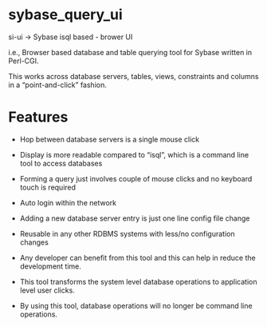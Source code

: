 sybase_query_ui
===============
si-ui -> Sybase isql based - brower UI

i.e., Browser based database and table querying tool for Sybase written in Perl-CGI.

This works across database servers, tables, views, constraints and columns in a “point-and-click” fashion.

Features
========

- Hop between database servers is a single mouse click

- Display is more readable compared to “isql”, which is a command line tool to access databases

- Forming a query just involves couple of mouse clicks and no keyboard touch is required

- Auto login within the network

- Adding a new database server entry is just one line config file change

- Reusable in any other RDBMS systems with less/no configuration changes

- Any developer can benefit from this tool and this can help in reduce the development time.

- This tool transforms the system level database operations to application level user clicks.

- By using this tool, database operations will no longer be command line operations. 
